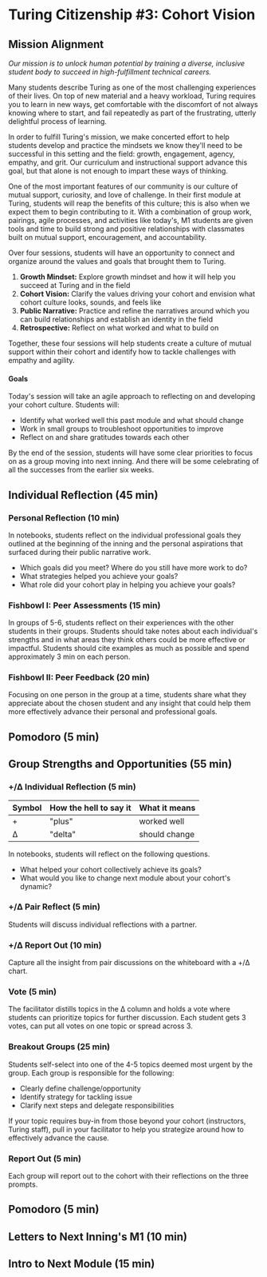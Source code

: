 # Turing Citizenship #3: Cohort Vision

## Mission Alignment
*Our mission is to unlock human potential by training a diverse, inclusive student body to succeed in high-fulfillment technical careers.*

Many students describe Turing as one of the most challenging experiences of their lives. On top of new material and a heavy workload, Turing requires you to learn in new ways, get comfortable with the discomfort of not always knowing where to start, and fail repeatedly as part of the frustrating, utterly delightful process of learning.

In order to fulfill Turing's mission, we make concerted effort to help students develop and practice the mindsets we know they'll need to be successful in this setting and the field: growth, engagement, agency, empathy, and grit. Our curriculum and instructional support advance this goal, but that alone is not enough to impart these ways of thinking.

One of the most important features of our community is our culture of mutual support, curiosity, and love of challenge. In their first module at Turing, students will reap the benefits of this culture; this is also when we expect them to begin contributing to it. With a combination of group work, pairings, agile processes, and activities like today's, M1 students are given tools and time to build strong and positive relationships with classmates built on mutual support, encouragement, and accountability.

Over four sessions, students will have an opportunity to connect and organize around the values and goals that brought them to Turing.

  1. **Growth Mindset:** Explore growth mindset and how it will help you succeed at Turing and in the field
  2. **Cohort Vision:** Clarify the values driving your cohort and envision what cohort culture looks, sounds, and feels like
  3. **Public Narrative:** Practice and refine the narratives around which you can build relationships and establish an identity in the field
  4. **Retrospective:** Reflect on what worked and what to build on

Together, these four sessions will help students create a culture of mutual support within their cohort and identify how to tackle challenges with empathy and agility.  


#### Goals
Today's session will take an agile approach to reflecting on and developing your cohort culture. Students will:

* Identify what worked well this past module and what should change
* Work in small groups to troubleshoot opportunities to improve
* Reflect on and share gratitudes towards each other

By the end of the session, students will have some clear priorities to focus on as a group moving into next inning. And there will be some celebrating of all the successes from the earlier six weeks.


## Individual Reflection (45 min)


### Personal Reflection (10 min)
In notebooks, students reflect on the individual professional goals they outlined at the beginning of the inning and the personal aspirations that surfaced during their public narrative work.
* Which goals did you meet? Where do you still have more work to do?
* What strategies helped you achieve your goals?
* What role did your cohort play in helping you achieve your goals?


### Fishbowl I: Peer Assessments (15 min)
In groups of 5-6, students reflect on their experiences with the other students in their groups. Students should take notes about each individual's strengths and in what areas they think others could be more effective or impactful. Students should cite examples as much as possible and spend approximately 3 min on each person.


### Fishbowl II: Peer Feedback (20 min)
Focusing on one person in the group at a time, students share what they appreciate about the chosen student and any insight that could help them more effectively advance their personal and professional goals.


## Pomodoro (5 min)


## Group Strengths and Opportunities (55 min)

### +/Δ Individual Reflection (5 min)
| Symbol | How the hell to say it | What it means|
| ---- |----- | ------|
| + | "plus" | worked well |
| Δ | "delta" | should change |

In notebooks, students will reflect on the following questions.
* What helped your cohort collectively achieve its goals?
* What would you like to change next module about your cohort's dynamic?


### +/Δ Pair Reflect (5 min)
Students will discuss individual reflections with a partner.


### +/Δ Report Out (10 min)
Capture all the insight from pair discussions on the whiteboard with a +/Δ chart.


### Vote (5 min)
The facilitator distills topics in the Δ column and holds a vote where students can prioritize topics for further discussion. Each student gets 3 votes, can put all votes on one topic or spread across 3.


### Breakout Groups (25 min)
Students self-select into one of the 4-5 topics deemed most urgent by the group. Each group is responsible for the following:

* Clearly define challenge/opportunity
* Identify strategy for tackling issue
* Clarify next steps and delegate responsibilities

If your topic requires buy-in from those beyond your cohort (instructors, Turing staff), pull in your facilitator to help you strategize around how to effectively advance the cause.


### Report Out (5 min)
Each group will report out to the cohort with their reflections on the three prompts.


## Pomodoro (5 min)


## Letters to Next Inning's M1 (10 min)


## Intro to Next Module (15 min)
